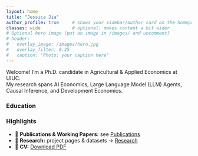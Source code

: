 ```yaml
---
layout: home
title: "Jessica Jia"
author_profile: true     # shows your sidebar/author card on the homepage
classes: wide            # optional: makes content a bit wider
# Optional hero image (put an image in /images/ and uncomment)
# header:
#   overlay_image: /images/hero.jpg
#   overlay_filter: 0.25
#   caption: "Photo: your caption here"
---
```


Welcome! I’m a Ph.D. candidate in Agricultural & Applied Economics at UIUC.  
My research spans AI Economics, Large Language Model (LLM) Agents, Causal Inference, and Development Economics.

### Education



### Highlights
- 📄 **Publications & Working Papers:** see [Publications](/publications/)
- 🧪 **Research:** project pages & datasets → [Research](/research/)
- 📄 **CV:** [Download PDF](/files/CV_Jia.pdf)


